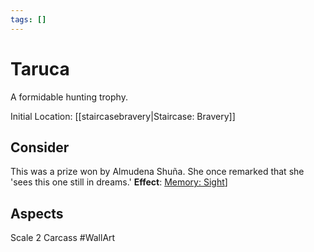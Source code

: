 ```yaml
---
tags: []
---
```

# Taruca
A formidable hunting trophy.

Initial Location: [[staircasebravery|Staircase: Bravery]]
## Consider
This was a prize won by Almudena Shuña. She once remarked that she 'sees this one still in dreams.'
**Effect**: [Memory: Sight](https://uadaf.theevilroot.xyz/rowenarium/element/mem.sight)]
## Aspects
Scale 2
Carcass
#WallArt